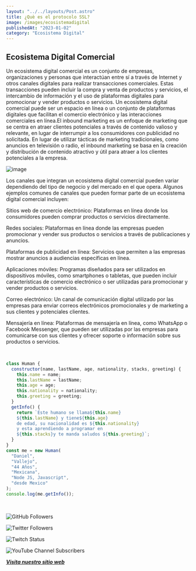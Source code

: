 ```yaml
---
layout: "../../layouts/Post.astro"
title: ¿Què es el protocolo SSL?
image: /images/ecosistemadigital
publishedAt: "2023-01-02"
category: "Ecosistema Digital"
---
```


## Ecosistema Digital Comercial

Un ecosistema digital comercial es un conjunto de empresas, organizaciones y personas que interactúan entre sí a través de Internet y otros canales digitales para realizar transacciones comerciales. Estas transacciones pueden incluir la compra y venta de productos y servicios, el intercambio de información y el uso de plataformas digitales para promocionar y vender productos o servicios. Un ecosistema digital comercial puede ser un espacio en línea o un conjunto de plataformas digitales que facilitan el comercio electrónico y las interacciones comerciales en línea.El inbound marketing es un enfoque de marketing que se centra en atraer clientes potenciales a través de contenido valioso y relevante, en lugar de interrumpir a los consumidores con publicidad no solicitada. En lugar de utilizar tácticas de marketing tradicionales, como anuncios en televisión o radio, el inbound marketing se basa en la creación y distribución de contenido atractivo y útil para atraer a los clientes potenciales a la empresa.

![image](https://images.pexels.com/photos/1779487/pexels-photo-1779487.jpeg?auto=compress&cs=tinysrgb&w=1260&h=750&dpr=1)

Los canales que integran un ecosistema digital comercial pueden variar dependiendo del tipo de negocio y del mercado en el que opera. Algunos ejemplos comunes de canales que pueden formar parte de un ecosistema digital comercial incluyen:

Sitios web de comercio electrónico: Plataformas en línea donde los consumidores pueden comprar productos o servicios directamente.

Redes sociales: Plataformas en línea donde las empresas pueden promocionar y vender sus productos o servicios a través de publicaciones y anuncios.

Plataformas de publicidad en línea: Servicios que permiten a las empresas mostrar anuncios a audiencias específicas en línea.

Aplicaciones móviles: Programas diseñados para ser utilizados en dispositivos móviles, como smartphones o tabletas, que pueden incluir características de comercio electrónico o ser utilizadas para promocionar y vender productos o servicios.

Correo electrónico: Un canal de comunicación digital utilizado por las empresas para enviar correos electrónicos promocionales y de marketing a sus clientes y potenciales clientes.

Mensajería en línea: Plataformas de mensajería en línea, como WhatsApp o Facebook Messenger, que pueden ser utilizadas por las empresas para comunicarse con sus clientes y ofrecer soporte o información sobre sus productos o servicios.

<br/>

```js
class Human {
  constructor(name, lastName, age, nationality, stacks, greeting) {
    this.name = name;
    this.lastName = lastName;
    this.age = age;
    this.nationality = nationality;
    this.greeting = greeting;
  }
  getInfo() {
    return `Este humano se llama${this.name}
    ${this.lastName} y tiene${this.age}
    de edad, su nacionalidad es ${this.nationality}
    y esta aprendiendo a programar en 
    ${this.stacks}y te manda saludos ${this.greeting}`;
  }
}
const me = new Human(
  "Daniel",
  "Vallejo",
  "44 Años",
  "Mexicana",
  "Node JS, Javascript",
  "desde Mexico"
);
console.log(me.getInfo());
```

<br/>

![GitHub Followers](https://img.shields.io/github/followers/DanyVeneno?style=social)

![Twitter Followers](https://img.shields.io/twitter/follow/venenodigital?style=social)

![Twitch Status](https://img.shields.io/twitch/status/yehiibhii?style=social)

![YouTube Channel Subscribers](https://img.shields.io/youtube/channel/subscribers/UC8UhdMAKJX56O2PY8kzBIlw?style=social)

[**_Visita nuestro sitio web_**](https://juanitovenenoestudio.azurewebsites.net/)
